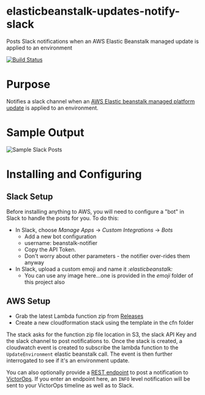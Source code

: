 # elasticbeanstalk-updates-notify-slack
Posts Slack notifications when an AWS Elastic Beanstalk managed update is applied to an environment

[![Build Status](https://travis-ci.org/Signiant/aws-elasticbeanstalk-updates-notify-slack.svg?branch=master)](https://travis-ci.org/Signiant/aws-elasticbeanstalk-updates-notify-slack)

# Purpose
Notifies a slack channel when an [AWS Elastic beanstalk managed platform update](http://docs.aws.amazon.com/elasticbeanstalk/latest/dg/environment-platform-update-managed.html) is applied to an environment.

# Sample Output

![Sample Slack Posts](https://raw.githubusercontent.com/Signiant/aws-elasticbeanstalk-updates-notify-slack/master/images/slack-sample.jpg)

# Installing and Configuring

## Slack Setup
Before installing anything to AWS, you will need to configure a "bot" in Slack to handle the posts for you.  To do this:
* In Slack, choose _Manage Apps_ -> _Custom Integrations_ -> _Bots_
  * Add a new bot configuration
  * username: beanstalk-notifier
  * Copy the API Token.
  * Don't worry about other parameters - the notifier over-rides them anyway
* In Slack, upload a custom emoji and name it _:elasticbeanstalk:_
  * You can use any image here...one is provided in the _emoji_ folder of this project also

## AWS Setup
* Grab the latest Lambda function zip from [Releases](https://github.com/Signiant/aws-elasticbeanstalk-updates-notify-slack/releases)
* Create a new cloudformation stack using the template in the cfn folder

The stack asks for the function zip file location in S3, the slack API Key and the slack channel to post notifications to. Once the stack is created, a cloudwatch event is created to subscribe the lambda function to the `UpdateEnvironment` elastic beanstalk call. The event is then further interrogated to see if it's an environment update.

You can also optionally provide a [REST endpoint](https://help.victorops.com/knowledge-base/victorops-restendpoint-integration/) to post a notification to [VictorOps](http://www.victorops.com).  If you enter an endpoint here, an `INFO` level notification will be sent to your VictorOps timeline as well as to Slack.

